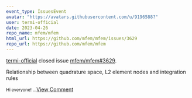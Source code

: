 ```yaml
---
event_type: IssuesEvent
avatar: "https://avatars.githubusercontent.com/u/9196588?"
user: termi-official
date: 2023-04-26
repo_name: mfem/mfem
html_url: https://github.com/mfem/mfem/issues/3629
repo_url: https://github.com/mfem/mfem
---
```


<a href='https://github.com/termi-official' target='_blank'>termi-official</a> closed issue <a href='https://github.com/mfem/mfem/issues/3629' target='_blank'>mfem/mfem#3629</a>.

<p>Relationship between quadrature space, L2 element nodes and integration rules</p><small>Hi everyone!...</small><a href='https://github.com/mfem/mfem/issues/3629' target='_blank'>View Comment</a>
